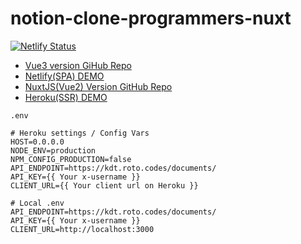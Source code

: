 # notion-clone-programmers-nuxt

[![Netlify Status](https://api.netlify.com/api/v1/badges/6f009f05-76d6-471f-ba89-65b7e4432499/deploy-status)](https://app.netlify.com/sites/naughty-bhabha-d7e04d/deploys)

- [Vue3 version GiHub Repo](https://github.com/Leon-Miller/notion-clone-programmers)
- [Netlify(SPA) DEMO](https://naughty-bhabha-d7e04d.netlify.app)
- [NuxtJS(Vue2) Version GitHub Repo](https://github.com/Leon-Miller/notion-clone-programmers-nuxt)
- [Heroku(SSR) DEMO](https://leon-notion-app.herokuapp.com)

`.env`

```plaintext
# Heroku settings / Config Vars
HOST=0.0.0.0
NODE_ENV=production
NPM_CONFIG_PRODUCTION=false
API_ENDPOINT=https://kdt.roto.codes/documents/
API_KEY={{ Your x-username }}
CLIENT_URL={{ Your client url on Heroku }}
```

```
# Local .env
API_ENDPOINT=https://kdt.roto.codes/documents/
API_KEY={{ Your x-username }}
CLIENT_URL=http://localhost:3000
```